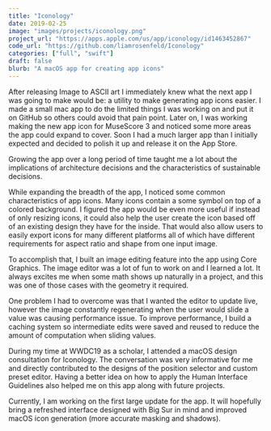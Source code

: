 ```yaml
---
title: "Iconology"
date: 2019-02-25
image: "images/projects/iconology.png"
project_url: "https://apps.apple.com/us/app/iconology/id1463452867"
code_url: "https://github.com/liamrosenfeld/Iconology"
categories: ["full", "swift"]
draft: false
blurb: "A macOS app for creating app icons"
---
```


After releasing Image to ASCII art I immediately knew what the next app I was going to make would be: a utility to make generating app icons easier. I made a small mac app to do the limited things I was working on and put it on GitHub so others could avoid that pain point. Later on, I was working making the new app icon for MuseScore 3 and noticed some more areas the app could expand to cover. Soon I had a much larger app than I initially expected and decided to polish it up and release it on the App Store.

Growing the app over a long period of time taught me a lot about the implications of architecture decisions and the characteristics of sustainable decisions.

While expanding the breadth of the app, I noticed some common characteristics of app icons. Many icons contain a some symbol on top of a colored background. I figured the app would be even more useful if instead of only resizing icons, it could also help the user create the icon based off of an existing design they have for the inside. That would also allow users to easily export icons for many different platforms all of which have different requirements for aspect ratio and shape from one input image.

To accomplish that, I built an image editing feature into the app using Core Graphics. The image editor was a lot of fun to work on and I learned a lot. It always excites me when some math shows up naturally in a project, and this was one of those cases with the geometry it required.

One problem I had to overcome was that I wanted the editor to update live, however the image constantly regenerating when the user would slide a value was causing performance issue. To improve performance, I build a caching system so intermediate edits were saved and reused to reduce the amount of computation when sliding values.

During my time at WWDC19 as a scholar, I attended a macOS design consultation for Iconology. The conversation was very informative for me and directly contributed to the designs of the position selector and custom preset editor. Having a better idea on how to apply the Human Interface Guidelines also helped me on this app along with future projects.

Currently, I am working on the first large update for the app. It will hopefully bring a refreshed interface designed with Big Sur in mind and improved macOS icon generation (more accurate masking and shadows).
